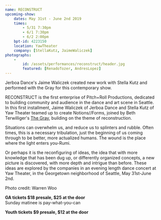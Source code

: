 ```yaml
---
name: RECONSTRUCT
upcoming-show:
    dates: May 31st - June 2nd 2019
    times:
        - 5/31 7:30pm
        - 6/1 7:30pm
        - 6/2 2:00pm
    bpt-id: 4223150
    location: YawTheater
    company: [StellaKutz, JaimeWaliczek] 
photographs:
    -
        id: /assets/performances/reconstruct/header.jpg
        featured: [RenadoTozer, AndresLopez]
---
```

Jerboa Dance's Jaime Waliczek created new work with Stella Kutz and performed with the Gray for this contemporary show.  

RECONSTRUCT is the first enterprise of Pitch+Roll Productions, dedicated to building community and audience in the dance and art scene in Seattle. In this first installment, Jaime Waliczek of Jerboa Dance and Stella Kutz of Yaw Theater teamed up to create Notions//Forms, joined by Beth Terwilliger's [The Gray](https://thegraydance.com), building on the theme of reconstruction.

Situations can overwhelm us, and reduce us to splinters and rubble. Often times, this is a necessary tribulation, just the beginning of us coming through to be better, more actualized humans. The wound is the place where the light enters you-Rumi. 

Or perhaps it is the reconfiguring of ideas, the idea that with more knowledge that has been dug up, or differently organized concepts, a new picture is discovered, with more depth and intrigue than before. These ideas are explored by the companies in an evening length dance concert at Yaw Theater, in the Georgetown neighborhood of Seattle, May 31st-June 2nd.

Photo credit: Warren Woo

**GA tickets $18 presale, $25 at the door**  
Sunday matinee is pay-what-you-can

**Youth tickets $9 presale, $12 at the door**
